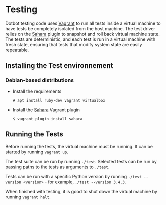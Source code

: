 Testing
=======

Dotbot testing code uses [Vagrant][vagrant] to run all tests inside a virtual
machine to have tests be completely isolated from the host machine. The test
driver relies on the [Sahara][sahara] plugin to snapshot and roll back virtual
machine state. The tests are deterministic, and each test is run in a virtual
machine with fresh state, ensuring that tests that modify system state are
easily repeatable.

Installing the Test environnement
---------------------------------

### Debian-based distributions

- Install the requirements

      # apt install ruby-dev vagrant virtualbox

- Install the [Sahara][sahara] Vagrant plugin

      $ vagrant plugin install sahara

Running the Tests
-----------------

Before running the tests, the virtual machine must be running. It can be
started by running `vagrant up`.

The test suite can be run by running `./test`. Selected tests can be run by
passing paths to the tests as arguments to `./test`.

Tests can be run with a specific Python version by running `./test --version
<version>` - for example, `./test --version 3.4.3`.

When finished with testing, it is good to shut down the virtual machine by
running `vagrant halt`.

[vagrant]: https://www.vagrantup.com/
[sahara]: https://github.com/jedi4ever/sahara
